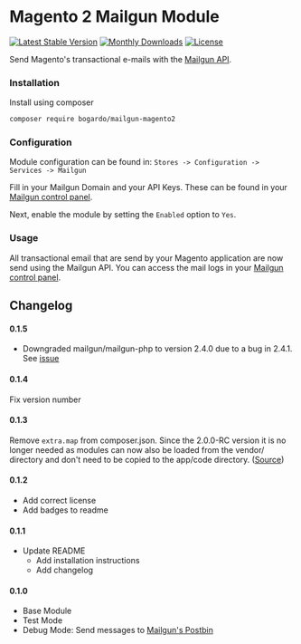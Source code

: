 # Magento 2 Mailgun Module

[![Latest Stable Version](https://poser.pugx.org/bogardo/mailgun-magento2/v/stable?format=flat-square)](https://packagist.org/packages/bogardo/mailgun-magento2)
[![Monthly Downloads](https://poser.pugx.org/bogardo/mailgun-magento2/d/monthly?format=flat-square)](https://packagist.org/packages/bogardo/mailgun-magento2)
[![License](https://poser.pugx.org/bogardo/mailgun-magento2/license?format=flat-square)](https://packagist.org/packages/bogardo/mailgun-magento2)

Send Magento's transactional e-mails with the [Mailgun API](http://www.mailgun.com/).

### Installation

Install using composer

```bash
composer require bogardo/mailgun-magento2
```

### Configuration

Module configuration can be found in:  `Stores -> Configuration -> Services -> Mailgun`

Fill in your Mailgun Domain and your API Keys.
These can be found in your [Mailgun control panel](https://mailgun.com/app/dashboard).

Next, enable the module by setting the `Enabled` option to `Yes`.

### Usage

All transactional email that are send by your Magento application are now send using the Mailgun API.
You can access the mail logs in your [Mailgun control panel](https://mailgun.com/app/logs).

## Changelog

#### 0.1.5
- Downgraded mailgun/mailgun-php to version 2.4.0 due to a bug in 2.4.1. See [issue](https://github.com/mailgun/mailgun-php/issues/452)

#### 0.1.4
Fix version number

#### 0.1.3
Remove `extra.map` from composer.json.
Since the 2.0.0-RC version it is no longer needed as modules can now also be loaded from the vendor/ directory and don't need to be copied to the app/code directory.
([Source](http://magento.stackexchange.com/questions/93502/magento2-custom-module-downloaded-by-composer-at-two-places/93503#93503))

#### 0.1.2
- Add correct license
- Add badges to readme

#### 0.1.1
- Update README
    - Add installation instructions
    - Add changelog

#### 0.1.0
- Base Module
- Test Mode
- Debug Mode: Send messages to [Mailgun's Postbin](http://bin.mailgun.net/)
